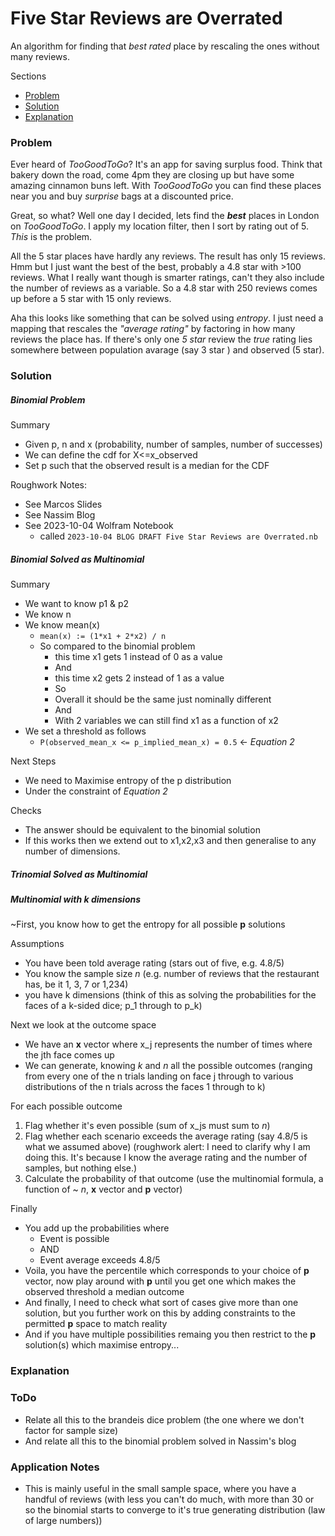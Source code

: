 # Five Star Reviews are Overrated
An algorithm for finding that *best rated* place by rescaling the ones without many reviews.

Sections
* [Problem](#Problem)
* [Solution](#Solution)
* [Explanation](#Explanation)

### Problem
Ever heard of *TooGoodToGo*? It's an app for saving surplus food. Think that bakery down the road, come 4pm they are closing up but have some amazing cinnamon buns left. With *TooGoodToGo* you can find these places near you and buy *surprise* bags at a discounted price.

Great, so what? Well one day I decided, lets find the ***best*** places in London on *TooGoodToGo*. I apply my location filter, then I sort by rating out of 5. *This* is the problem.

All the 5 star places have hardly any reviews. The result has only 15 reviews. Hmm but I just want the best of the best, probably a 4.8 star with >100 reviews. What I really want though is smarter ratings, can't they also include the number of reviews as a variable. So a 4.8 star with 250 reviews comes up before a 5 star with 15 only reviews.

Aha this looks like something that can be solved using *entropy*. I just need a mapping that rescales the *"average rating"* by factoring in how many reviews the place has. If there's only one *5 star* review the *true* rating lies somewhere between population avarage (say 3 star ) and observed (5 star).

### Solution
##### Binomial Problem
Summary
* Given p, n and x (probability, number of samples, number of successes)
* We can define the cdf for X<=x_observed
* Set p such that the observed result is a median for the CDF

Roughwork Notes:
* See Marcos Slides
* See Nassim Blog
* See 2023-10-04 Wolfram Notebook
    * called `2023-10-04 BLOG DRAFT Five Star Reviews are Overrated.nb`


##### Binomial Solved as Multinomial
Summary
* We want to know p1 & p2
* We know n
* We know mean(x)
    * `mean(x) := (1*x1 + 2*x2) / n`
    * So compared to the binomial problem
        * this time x1 gets 1 instead of 0 as a value
        * And 
        * this time x2 gets 2 instead of 1 as a value
        * So
        * Overall it should be the same just nominally different
        * And
        * With 2 variables we can still find x1 as a function of x2
* We set a threshold as follows
    * `P(observed_mean_x <= p_implied_mean_x) = 0.5` <- *Equation 2*

Next Steps
* We need to Maximise entropy of the p distribution
* Under the constraint of *Equation 2*

Checks
* The answer should be equivalent to the binomial solution
* If this works then we extend out to x1,x2,x3 and then generalise to any number of dimensions.

##### Trinomial Solved as Multinomial

##### Multinomial with k dimensions

~First, you know how to get the entropy for all possible **p** solutions

Assumptions
* You have been told average rating (stars out of five, e.g. 4.8/5)
* You know the sample size *n* (e.g. number of reviews that the restaurant has, be it 1, 3, 7 or 1,234)
* you have k dimensions (think of this as solving the probabilities for the faces of a k-sided dice; p_1 through to p_k)

Next we look at the outcome space
* We have an **x** vector where x_j represents the number of times where the jth face comes up
* We can generate, knowing *k* and *n* all the possible outcomes (ranging from every one of the n trials landing on face j through to various distributions of the n trials across the faces 1 through to k)

For each possible outcome
1. Flag whether it's even possible (sum of x_js must sum to *n*)
2. Flag whether each scenario exceeds the average rating (say 4.8/5 is what we assumed above) (roughwork alert: I need to clarify why I am doing this. It's because I know the average rating and the number of samples, but nothing else.)
3. Calculate the probability of that outcome (use the multinomial formula, a function of ~ *n*, **x** vector and **p** vector)

Finally
* You add up the probabilities where
    * Event is possible
    * AND
    * Event average exceeds 4.8/5
* Voila, you have the percentile which corresponds to your choice of **p** vector, now play around with **p** until you get one which makes the observed threshold a median outcome
* And finally, I need to check what sort of cases give more than one solution, but you further work on this by adding constraints to the permitted **p** space to match reality
* And if you have multiple possibilities remaing you then restrict to the **p** solution(s) which maximise entropy...

### Explanation

### ToDo
* Relate all this to the brandeis dice problem (the one where we don't factor for sample size)
* And relate all this to the binomial problem solved in Nassim's blog

### Application Notes
* This is mainly useful in the small sample space, where you have a handful of reviews (with less you can't do much, with more than 30 or so the binomial starts to converge to it's true generating distribution (law of large numbers))
